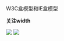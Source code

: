W3C盒模型和IE盒模型

**关注width**

![](https://images2015.cnblogs.com/blog/964016/201607/964016-20160726105909794-2006287331.jpg)
![](https://images2015.cnblogs.com/blog/964016/201607/964016-20160726110215294-2099215633.jpg)
